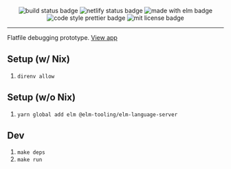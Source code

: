 <p align="center">
  <img alt="build status badge" src="https://github.com/hansjhoffman/crispy-critters/actions/workflows/main.yml/badge.svg?branch=main" />
  <img alt="netlify status badge" src="https://api.netlify.com/api/v1/badges/90e779a4-f481-48eb-98d0-e47ab7d278e8/deploy-status" />
  <img alt="made with elm badge" src="https://img.shields.io/badge/%3C%2F%3E-Elm-%230074c1.svg" />
  <img alt="code style prettier badge" src="https://img.shields.io/badge/code_style-prettier-ff69b4.svg?style=flat" />
  <img alt="mit license badge" src="https://img.shields.io/badge/License-MIT-blue.svg" />
</p>

---

Flatfile debugging prototype. [View app](https://venerable-fenglisu-8c0f2c.netlify.app)

## Setup (w/ Nix)

1. `direnv allow`

## Setup (w/o Nix)

1. `yarn global add elm @elm-tooling/elm-language-server`

## Dev

1. `make deps`
2. `make run`
